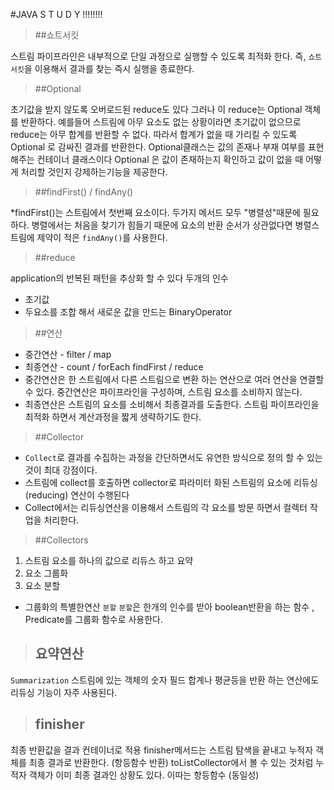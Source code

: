 #JAVA S T U D Y !!!!!!!!

> ##쇼트서킷

스트림 파이프라인은 내부적으로 단일 과정으로 실행할 수 있도록 최적화 한다.
즉, `쇼트서킷`을 이용해서 결과를 찾는 즉시 실행을 종료한다.


> ##Optional

초기값을 받지 않도록 오버로드된 reduce도 있다 그러나 이 reduce는 Optional 객체를 반환하다.
예를들어 스트림에 아무 요소도 없는 상황이라면 초기값이 없으므로 reduce는 아무 합계를 반환할 수 없다.
따라서 합계가 없을 때 가리킬 수 있도록 Optional 로 감싸진 결과를 반환한다.
Optional<T>클래스는 값의 존재나 부재 여부를 표현해주는 컨테이너 클래스이다
Optional 은 값이 존재하는지 확인하고 값이 없을 때 어떻게 처리할 것인지 강제하는기능을 제공한다.

> ##findFirst() / findAny()

*findFirst()는 스트림에서 첫번째 요소이다.
두가지 메서드 모두 "병렬성"때문에 필요하다.
병렬에서는 처음을 찾기가 힘들기 때문에 요소의 반환 순서가 상관없다면 병렬스트림에 제약이 적은
`findAny()`를 사용한다.

> ##reduce

application의 반복된 패턴을 추상화 할 수 있다
두개의 인수 
- 초기값
- 두요소를 조합 해서 새로운 값을 만드는 BinaryOperator<T>
            
> ##연산

* 중간연산 -  filter /  map
* 최종연산 -  count / forEach
            findFirst / reduce
* 중간연산은 한 스트림에서 다른 스트림으로 변환 하는 연산으로 여러 연산을 연결할 수 있다.
중간연산은 파이프라인을 구성하며, 스트림 요소를 소비하지 않는다.
* 최종연산은 스트림의 요소를 소비해서 최종결과를 도출한다. 스트림 파이프라인을 최적화 하면서
계산과정을 짧게 생략하기도 한다.

> ##Collector

- `Collect`로 결과를 수집하는 과정을 간단하면서도 유연한 방식으로 정의 할 수 있는 것이 
 최대 강점이다.
- 스트림에 collect를 호출하면 collector로 파라미터 화된 스트림의 요소에 
 리듀싱 (reducing) 연산이 수행된다
- Collect에서는 리듀싱연산을 이용해서 스트림의 각 요소를 방문 하면서 컬렉터 작업을 처리한다.

> ##Collectors

1. 스트림 요소를 하나의 값으로 리듀스 하고 요약
2. 요소 그룹화
3. 요소 분할
* 그룹화의 특별한연산 `분할`
 `분할`은 한개의 인수를 받아 boolean반환을 하는 함수 , Predicate를 그룹화 함수로 사용한다.

>## 요약연산

`Summarization` 스트림에 있는 객체의 숫자 필드 합계나 평균등을 반환 하는 연산에도
리듀싱 기능이 자주 사용된다.

>## finisher 

최종 반환값을 결과 컨테이너로 적용
finisher메서드는 스트림 탐색을 끝내고 누적자 객체를 최종 결과로 반환한다. (항등함수 반환)
toListCollector에서 볼 수 있는 것처럼 누적자 객체가 이미 최종 결과인 상황도 있다.
이따는 항등함수 (동일성)

